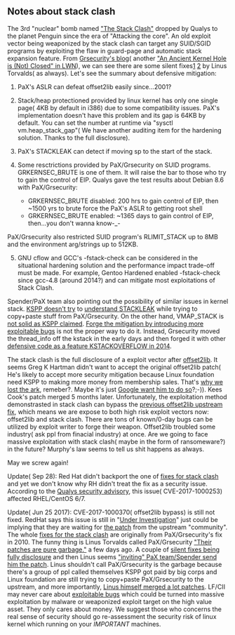 ## Notes about stack clash


The 3rd "nuclear" bomb named ["The Stack Clash"](https://www.qualys.com/2017/06/19/stack-clash/stack-clash.txt) dropped by Qualys to the planet Penguin since the era of "Attacking the core". An old exploit vector being weaponized by the stack clash can target any SUID/SGID programs by exploiting the flaw in guard-page and automatic stack expansion feature. From [Grsecurity's blog](https://grsecurity.net/an_ancient_kernel_hole_is_not_closed.php)( another ["An Ancient Kernel Hole is (Not) Closed" in LWN](https://lwn.net/Articles/400746/)), we can see there are some silent fixes[1](https://git.kernel.org/pub/scm/linux/kernel/git/torvalds/linux.git/commit/?id=320b2b8de12698082609ebbc1a17165727f4c893) [2](https://git.kernel.org/pub/scm/linux/kernel/git/torvalds/linux.git/commit/?id=09884964335e85e897876d17783c2ad33cf8a2e0) by Linus Torvalds( as always). Let's see the summary about defensive mitigation:

1) PaX's ASLR can defeat offset2lib easily since...2001?

2) Stack/heap protectioned provided by linux kernel has only one single page( 4KB by default in i386) due to some compatibility issues. PaX's implementation doesn't have this problem and its gap is 64KB by default. You can set the number at runtime via "sysctl vm.heap_stack_gap"( We have another auditing item for the hardening solution. Thanks to the full disclosure).

3) PaX's STACKLEAK can detect if moving sp to the start of the stack.

4) Some resctrictions provided by PaX/Grsecurity on SUID programs. GRKERNSEC_BRUTE is one of them. It will raise the bar to those who try to gain the control of EIP. Qualys gave the test results about Debian 8.6 with PaX/Grsecurity:

	* GRKERNSEC_BRUTE disabled: 200 hrs to gain control of EIP, then ~1500 yrs to brute force the PaX's ASLR to getting root shell
	* GRKERNSEC_BRUTE enabled: ~1365 days to gain control of EIP, then...you don't wanna know-_-

PaX/Grsecurity also restricted SUID program's RLIMIT_STACK up to 8MB and the environment arg/strings up to 512KB.

5) GNU cflow and GCC's -fstack-check can be considered in the situational hardening solution and the performance impact trade-off must be made. For example, Gentoo Hardened enabled -fstack-check since gcc-4.8 (around 2014?) and can mitigate most exploitations of Stack Clash.

Spender/PaX team also pointing out the possibility of similar issues in kernel stack. [KSPP doesn't try](http://www.openwall.com/lists/kernel-hardening/2017/03/13/4) to [understand STACKLEAK](http://openwall.com/lists/kernel-hardening/2017/06/09/14) while trying to copy+paste stuff from PaX/Grsecurity. On the other hand, VMAP_STACK is [not solid as KSPP claimed](http://openwall.com/lists/kernel-hardening/2017/06/06/1). [Forge the mitigation by introducing more exploitable bugs](http://seclists.org/oss-sec/2017/q1/161) is not the proper way to do it. Instead, Grsecurity moved the thread_info off the kstack in the early days and then forged it with other [defensive code as a feature KSTACKOVERFLOW in 2014](https://hardenedlinux.github.io/system-security/2016/12/13/kernel_mitigation_checklist.html).

The stack clash is the full disclosure of a exploit vector after [offset2lib](https://cybersecurity.upv.es/attacks/offset2lib/offset2lib.html). It seems Greg K Hartman didn't want to accept the original offset2lib patch( He's likely to accept more security mitigation because Linux foundation need KSPP to making more money from membership sales. That's [why we lost the ark](https://hardenedlinux.github.io/announcement/2017/04/29/hardenedlinux-statement2.html), remeber?. Maybe it's just [Google want him to do so](http://openwall.com/lists/kernel-hardening/2017/05/04/20)?;-)). Kees Cook's patch merged 5 months later. Unfortunately, the exploitation method demonstrasted in stack clash can bypass the [previous offset2lib upstream fix](https://git.kernel.org/pub/scm/linux/kernel/git/torvalds/linux.git/commit/?id=d1fd836dcf00d2028c700c7e44d2c23404062c90), which means we are expose to both high risk exploit vectors now: offset2lib and stack clash. There are tons of known/0-day bugs can be utilized by exploit writer to forge their weapon. Offset2lib troubled some industry( ask ppl from finacial industry) at once. Are we going to face massive exploitation with stack clash( maybe in the form of ransomeware?) in the future? Murphy's law seems to tell us shit happens as always. 

May we screw again!

Update( Sep 28): Red Hat didn't backport the one of [fixes for stack clash](https://git.kernel.org/pub/scm/linux/kernel/git/torvalds/linux.git/commit/?id=a87938b2e246b81b4fb713edb371a9fa3c5c3c86) and yet we don't know why RH didn't treat the fix as a security issue. According to the [Qualys security advisory](https://www.qualys.com/2017/09/26/cve-2017-1000253/cve-2017-1000253.txt), this issue( CVE-2017-1000253) affected RHEL/CentOS 6/7.

Update( Jun 25 2017): CVE-2017-1000370( offset2lib bypass) is still not fixed. RedHat says this issue is still in "[Under Investigation](https://pbs.twimg.com/media/DDGLuOUUAAEtWOe.jpg:large)" just could be implying that they are waiting for [the patch](http://www.openwall.com/lists/kernel-hardening/2017/06/23/21) from the upstream "community". The whole [fixes for the stack clash](http://www.openwall.com/lists/oss-security/2017/06/24/9) are originally from PaX/Grsecurity's fix in 2010. The funny thing is Linus Torvalds called PaX/Grsecurity ["Their patches are pure garbage."](https://www.spinics.net/lists/kernel/msg2540934.html) a few days ago. A couple of [silent fixes being fully disclosure](http://seclists.org/oss-sec/2017/q2/583) and then Linus seems ["inviting" PaX team/Spender send him the patch](http://seclists.org/oss-sec/2017/q2/584). Linus shouldn't call PaX/Grsecurity is the garbage because there's a group of ppl called themselves KSPP got paid by big corps and Linux foundation are still trying to copy+paste PaX/Grsecurity to the upstream, and more importantly, [Linus himself merged a lot patches](https://github.com/hardenedlinux/grsecurity-101-tutorials/blob/master/kernel_mitigation.md). LF/CII may never care about [exploitable bugs](https://github.com/hardenedlinux/grsecurity-101-tutorials/blob/master/kernel_vuln_exp.md) which could be turned into massive exploitation by malware or weaponized exploit target on the high value asset. They only cares about money. We suggest those who concerns the real sense of security should go re-assessment the security risk of linux kernel which running on your *IMPORTANT* machines.
